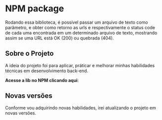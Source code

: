 # NPM package
Rodando essa biblioteca, é possível passar um arquivo de texto como parâmetro, e obter como retorno as urls e respectivamente o status code de cada uma encontrada em um determinado arquivo de texto, mostrando assim se uma URL está OK (200) ou quebrada (404). 

## Sobre o Projeto
A ideia do projeto foi para aplicar, práticar e melhorar minhas habilidades técnicas em desenvolvimento back-end. 

**Acesse a lib no NPM clicando aqui**: 

## Novas versões
Conforme vou adquirindo novas habilidades, irei atualizando o projeto em novas versões. 